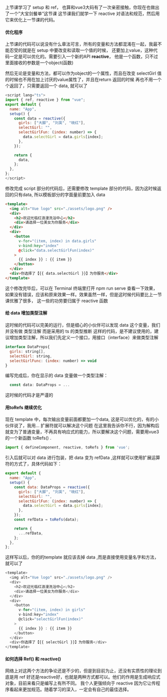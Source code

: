<!--
 * @Author: gaoyuan
 * @Date: 2020-10-28 16:14:41
 * @LastEditors: gaoyuan
 * @LastEditTime: 2020-10-28 17:55:06
-->
上节课学习了 setup 和 ref， 也算和vue3大码有了一次亲密接触，你现在也做出了一个”大宝剑餐单“这节课
这节课我们就学一下 reactive 对语法和规范，然后用它来优化上一节课的代码。
#### 优化程序
上节课的代码可以说没有什么章法可言，所有的变量和方法都混淆在一起，我最不能忍受的就是在 setup 中要改变和读取一个值的时候，
还要加上value，这种代码一定是可以优化的。需要引入一个新的API **reactive**， 他是一个函数，只不过里面接收的参数是一个object(函数)

然后无论是变量和方法，都可以作为object的一个属性，而且在改变 selectGirl 值的时候也不用在加上讨厌的value属性了，并且在return 返回的时候
再也不用一个个返回了，只需要返回一个 data, 就可以了
```javascript
<script lang="ts">
import { ref, reactive } from "vue";
export default {
  name: "App",
  setup() {
    const data = reactive({
      girls: ["大脚", "刘英", "晓红"],
      selectGirl: "",
      selectGirlFun: (index: number) => {
        data.selectGirl = data.girls[index];
      },
    });

    return {
      data,
    };
  },
};
</script>
```
修改完成 script 部分的代码后，还需要修改 template 部分的代码，因为这时候返回的只有data, 所以模板部分的字面量前要加入 data
```html
<template>
  <img alt="Vue logo" src="./assets/logo.png" />
  <div>
    <h2>欢迎光临红浪漫洗浴中心</h2>
    <div>请选择一位美女为你服务</div>
  </div>
  <div>
    <button
      v-for="(item, index) in data.girls"
      v-bind:key="index"
      @click="data.selectGirlFun(index)"
    >
      {{ index }} : {{ item }}
    </button>
  </div>
  <div>你选择了【{{ data.selectGirl }}】为你服务</div>
</template>
```
这个修改完毕后，可以在 Terminal 终端里打开 npm run serve 查看一下效果，如果没有错误，应该和原来效果一样。效果虽然一样，但是这时候代码要比上一节课优雅了很多，
这一些的功劳要归属于 reactive 函数
#### 给 data 增加类型注解
这时候的代码可以完美的运行，但是细心的小伙伴可以发现 data 这个变量，我们并没有做 类型注解 而是采用的 ts 的类型推断
这样的代码，是不建议使用的，建议增加类型注解，所以我们先定义一个接口，用接口（interface）来做类型注解
```javascript
interface DataProps{
  girls: string[],
  selectGirl: string,
  selectGirlFunc: (index: number) => void
}
```
编写完成后，你在显示的 data 变量做一个类型注解：
```javascript
  const data: DataProps = ...
```
这时候的代码才是严谨的

#### 用toRefs 继续优化
现在 template 中，每次输出变量前面都要加一个data, 这是可以优化的，有的小伙伴说了，我用... 扩展符就可以解决这个问题
在这里我告诉你不行，因为解构后就变为了普通变量，不再具有响应式的能力，所以要解决这个问题，需要用vue3 的一个新函数 toRefs() .
```javascript
import { defineComponent, reactive, toRefs } from 'vue';
```
引入后就可以对 data 进行包装，把 data 变为 refData ,这样就可以使用扩展运算符的方式了，具体代码如下：
```javascript
export default {
  name: "App",
  setup() {
    const data: DataProps = reactive({
      girls: ["大脚", "刘英", "晓红"],
      selectGirl: "",
      selectGirlFun: (index: number) => {
        data.selectGirl = data.girls[index];
      },
    });
    const refData = toRefs(data);

    return {
      ...refData,
    };
  },
};
```
这样写以后，你的的template 就应该去掉 data ,而是直接使用变量名字和方法，就可以了
```javascript
<template>
  <img alt="Vue logo" src="./assets/logo.png" />
  <div>
    <h2>欢迎光临红浪漫洗浴中心</h2>
    <div>请选择一位美女为你服务</div>
  </div>
  <div>
    <button
      v-for="(item, index) in girls"
      v-bind:key="index"
      @click="selectGirlFun(index)"
    >
      {{ index }} : {{ item }}
    </button>
  </div>
  <div>你选择了【{{ selectGirl }}】为你服务</div>
</template>
```
#### 如何选择 Ref() 和 reactive()
网络上对这两个方法的争论还是不少的，但是到目前为止，还没有实质性的理论到底是用 ref 好还是reactive好，也就是两种方式都可以。他们的作用是生成响应式对象，目前来看只是编写上有所不同。
我个人更强倾向于 reactive 因为它让传程序看起来更加规范。随着学习的深入，一定会有自己的最佳选择。
